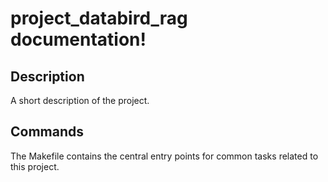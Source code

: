 # project_databird_rag documentation!

## Description

A short description of the project.

## Commands

The Makefile contains the central entry points for common tasks related to this project.

